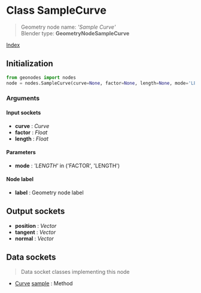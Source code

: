 
# Class SampleCurve

> Geometry node name: _'Sample Curve'_<br>Blender type:  **GeometryNodeSampleCurve**


[Index](/docs/index.md)

## Initialization


```python
from geonodes import nodes
node = nodes.SampleCurve(curve=None, factor=None, length=None, mode='LENGTH', label=None)
```


### Arguments


#### Input sockets



- **curve** : _Curve_
- **factor** : _Float_
- **length** : _Float_



#### Parameters



- **mode** : _'LENGTH'_ in ('FACTOR', 'LENGTH')



#### Node label



- **label** : Geometry node label



## Output sockets



- **position** : _Vector_
- **tangent** : _Vector_
- **normal** : _Vector_



## Data sockets

> Data socket classes implementing this node




- [Curve](../sockets/Curve.md) [sample](../sockets/Curve.md#sample) : Method


